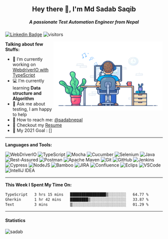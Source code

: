<h2 align="center">Hey there 👋, I'm Md Sadab Saqib</h2>
<h5 align="center">A passionate Test Automation Engineer from Nepal</h5>

[![Linkedin Badge](https://img.shields.io/badge/-sadabnepal-blue?style=flat&logo=Linkedin&logoColor=white&link=https://www.linkedin.com/in/sadabnepal/)](https://www.linkedin.com/in/sadabnepal/)
![visitors](https://visitor-badge.glitch.me/badge?page_id=sadabnepal.sadabnepal)

<img align="right" alt="GIF" src="https://github.com/sadabnepal/sadabnepal/blob/main/images/coder.gif" width="350" height="220" />
  
**Talking about few Stuffs:**

- 🔭 I’m currently working on [WebdriverIO with TypeScript](https://github.com/sadabnepal/WDIO6_TypeScript_BDD)
- 💻 I’m currently learning **Data structure and Algorithm**
- 💬 Ask me about testing, I am happy to help
- 📠 How to reach me: [@sadabnepal](https://www.linkedin.com/in/sadabnepal/)
- 📔 Checkout my [Resume](https://sadabnepal.github.io/files/SadabSaqib_Tester_5.5Yrs.pdf)
- 🧾 My 2021 Goal : []

---
**Languages and Tools:**

![WebDriverIO](https://img.shields.io/badge/WebDriverIO-EA5906.svg?&style=for-the-badge&logo=WebdriverIO&logoColor=white)
![TypeScript](https://img.shields.io/badge/-TypeScript-%233178C6?&style=for-the-badge&logo=Typescript&logoColor=white)
![Mocha](https://img.shields.io/badge/-Mocha-%238D6748?&style=for-the-badge&logo=Mocha&logoColor=white)
![Cucumber](https://img.shields.io/badge/-Cucumber-brightgreen?logo=cucumber&logoColor=white&style=for-the-badge)
![Selenium](https://img.shields.io/badge/selenium%20-CB02A.svg?&style=for-the-badge&logo=Selenium&logoColor=white)
![Java](https://img.shields.io/badge/-Java-%23007396?&style=for-the-badge&logo=Java&logoColor=white)
![Rest-Assured](https://img.shields.io/badge/-Rest%20Assured-4BA82E?&style=for-the-badge&logo=Java&logoColor=white)
![Postman](https://img.shields.io/badge/-Postman-%23FF6C37?&style=for-the-badge&logo=Postman&logoColor=white)
![Apache Maven](https://img.shields.io/badge/Apache%20Maven-C71A36.svg?&style=for-the-badge&logo=Apache%20Maven&logoColor=white)
![Git](https://img.shields.io/badge/git%20-%23F05032.svg?&style=for-the-badge&logo=git&logoColor=white)
![GitHub](https://img.shields.io/badge/-GitHub-%23181717?&style=for-the-badge&logo=GitHub&logoColor=white)
![Jenkins](https://img.shields.io/badge/-Jenkins-%23D24939?&style=for-the-badge&logo=Jenkins&logoColor=white)
![Cypress](https://img.shields.io/badge/-Cypress-%2317202C?&style=for-the-badge&logo=Cypress&logoColor=white)
![NodeJS](https://img.shields.io/badge/-Node.js-%23339933?&style=for-the-badge&logo=npm&logoColor=white)
![Bamboo](https://img.shields.io/badge/-Bamboo-%230052CC?&style=for-the-badge&logo=Bamboo&logoColor=white)
![JIRA](https://img.shields.io/badge/-JIRA-%230052CC?&style=for-the-badge&logo=JIRA&logoColor=white)
![Confluence](https://img.shields.io/badge/-Confluence-%230052CC?&style=for-the-badge&logo=confluence&logoColor=white)
![Eclips](https://img.shields.io/badge/Eclips%20IDE-%232C2255?&style=for-the-badge&logo=Eclipse%20IDE&logoColor=white)
![VSCode](https://img.shields.io/badge/-vscode-007ACC?style=for-the-badge&logo=visual-studio-code)
![IntelliJ IDEA](https://img.shields.io/badge/-IntelliJ%20IDEA-%23000000?&style=for-the-badge&logo=IntelliJ%20IDEA&logoColor=white)

---
**This Week I Spent My Time On:**
<!--START_SECTION:waka-->
```text
TypeScript   3 hrs 15 mins   ████████████████▒░░░░░░░░   64.77 % 
Gherkin      1 hr 42 mins    ████████▒░░░░░░░░░░░░░░░░   33.87 % 
Text         3 mins          ▒░░░░░░░░░░░░░░░░░░░░░░░░   01.29 % 
```
<!--END_SECTION:waka-->

---

####  Statistics

<p align="left"> 
    <img src="https://github-readme-stats.vercel.app/api?username=sadabnepal&count_private=true&show_icons=true&theme=tokyonight" alt="sadab" width="420"/> 
   <!-- <img src="https://github-readme-stats.vercel.app/api/top-langs/?username=sadabnepal&hide=jupyter%20notebook,html,css&langs_count=8&layout=compact&theme=tokyonight" alt="sadab" height="165" /> -->
</p>


<!---
   <p align="left"> <img src="https://github-profile-trophy.vercel.app/?username=sadabnepal&theme=onedark&column=7&margin-w=15&margin-h=15" alt="sadabnepal" /></a> </p>


NOTE: Top languages does not indicate my skill level or something like that, it's a github metric of which languages i have the most code on github, it's a new feature of [github-readme-stats](https://github.com/anuraghazra/github-readme-stats)

---
If you like my framework, maybe consider buying me a coffee/tea 👉👈

<a href="https://www.buymeacoffee.com/sadabnepal" target="_blank"><img src="https://cdn.buymeacoffee.com/buttons/v2/default-red.png" alt="Buy Me A Coffee" width="150" ></a>
--->
